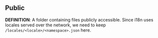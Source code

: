 ## Public

**DEFINITION**: A folder containing files publicly accessible. Since i18n uses locales served over the network, 
we need to keep `/locales/<locale>/<namespace>.json` here.